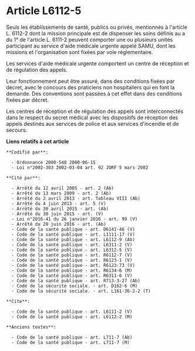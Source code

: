 # Article L6112-5

Seuls les établissements de santé, publics ou privés, mentionnés à l'article L. 6112-2 dont la mission principale est de
dispenser les soins définis au a du 1° de l'article L. 6111-2 peuvent comporter une ou plusieurs unités participant au
service d'aide médicale urgente appelé SAMU, dont les missions et l'organisation sont fixées par voie réglementaire.

Les services d'aide médicale urgente comportent un centre de réception et de régulation des appels.

Leur fonctionnement peut être assuré, dans des conditions fixées par décret, avec le concours des praticiens non hospitaliers
qui en font la demande. Des conventions sont passées à cet effet dans des conditions fixées par décret.

Les centres de réception et de régulation des appels sont interconnectés dans le respect du secret médical avec les
dispositifs de réception des appels destinés aux services de police et aux services d'incendie et de secours.

**Liens relatifs à cet article**

	**Codifié par**:

	  - Ordonnance 2000-548 2000-06-15
	  - Loi n°2002-303 2002-03-04 art. 92 JORF 5 mars 2002

	**Cité par**:

	  - Arrêté du 12 avril 2005 - art. 2 (Ab)
	  - Arrêté du 13 mars 2009 - art. 2 (Ab)
	  - Arrêté du 2 avril 2013 - art. Tableau VIII (Ab)
	  - Arrêté du 4 juin 2013 - art. 5 (V)
	  - Arrêté du 30 avril 2015 - art. (Ab)
	  - Arrêté du 30 juin 2015 - art. (V)
	  - Loi n°2016-41 du 26 janvier 2016 - art. 99 (V)
	  - Arrêté du 28 juin 2016 - art. (Ab)
	  - Code de la santé publique - art. D6141-46 (V)
	  - Code de la santé publique - art. L1111-17 (V)
	  - Code de la santé publique - art. L6112-9 (Ab)
	  - Code de la santé publique - art. L6311-2 (V)
	  - Code de la santé publique - art. L6312-5 (V)
	  - Code de la santé publique - art. R6112-7 (V)
	  - Code de la santé publique - art. R6123-1 (V)
	  - Code de la santé publique - art. R6123-73 (V)
	  - Code de la santé publique - art. R6134-6 (M)
	  - Code de la santé publique - art. R6311-6 (V)
	  - Code de la santé publique - art. R713-3-27 (Ab)
	  - Code de la sécurité sociale. - art. D162-6 (M)
	  - Code de la sécurité sociale. - art. L161-36-2-2 (T)

	**Cite**:

	  - Code de la santé publique - art. L6111-2 (V)
	  - Code de la santé publique - art. L6112-2 (M)

	**Anciens textes**:

	  - Code de la santé publique - art. L711-7 (Ab)
	  - Code de la santé publique - art. L711-7 (M)
